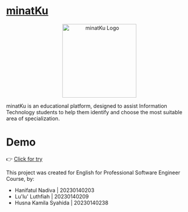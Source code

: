 # [minatKu](https://minatku.vercel.app/)
<p align="center">
  <img src="https://raw.githubusercontent.com/lulultfh/minatKu/main/Assets/minatKu_Logo.png" alt="minatKu Logo" width="200"/>
</p>
minatKu is an educational platform, designed to assist Information Technology students to help them identify and choose the most suitable area of specialization.



# Demo
👉 [Click for try](https://minatku.vercel.app/)

This project was created for English for Professional Software Engineer Course, by:
- Hanifatul Nadiva | 20230140203
- Lu'lu' Luthfiah | 20230140209
- Husna Kamila Syahida | 20230140238
